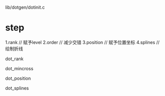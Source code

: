 


lib/dotgen/dotinit.c

# step

1.rank // 赋予level
2.order // 减少交错
3.position // 赋予位置坐标
4.splines // 绘制折线


dot_rank

dot_mincross

dot_position

dot_splines